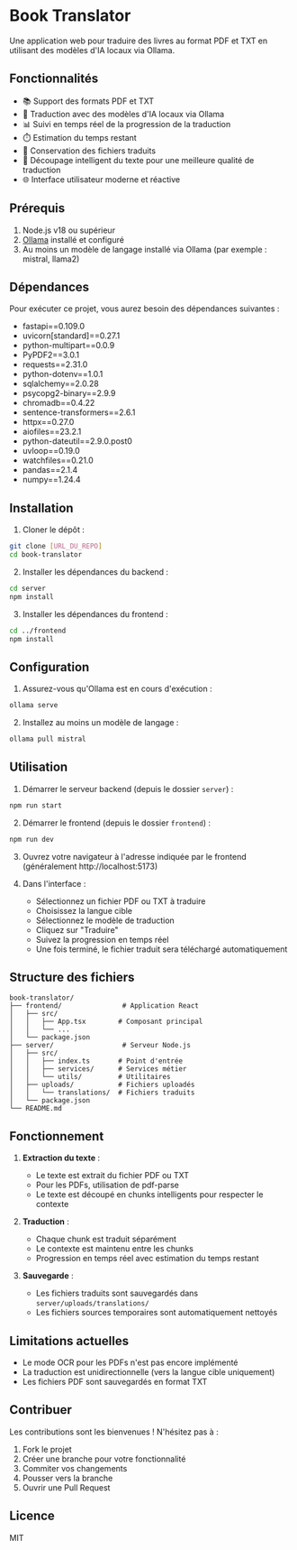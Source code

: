 # Book Translator

Une application web pour traduire des livres au format PDF et TXT en utilisant des modèles d'IA locaux via Ollama.

## Fonctionnalités

- 📚 Support des formats PDF et TXT
- 🤖 Traduction avec des modèles d'IA locaux via Ollama
- 📊 Suivi en temps réel de la progression de la traduction
- ⏱️ Estimation du temps restant
- 💾 Conservation des fichiers traduits
- 🔄 Découpage intelligent du texte pour une meilleure qualité de traduction
- 🌐 Interface utilisateur moderne et réactive

## Prérequis

1. Node.js v18 ou supérieur
2. [Ollama](https://ollama.ai/) installé et configuré
3. Au moins un modèle de langage installé via Ollama (par exemple : mistral, llama2)

## Dépendances

Pour exécuter ce projet, vous aurez besoin des dépendances suivantes :

- fastapi==0.109.0
- uvicorn[standard]==0.27.1
- python-multipart==0.0.9
- PyPDF2==3.0.1
- requests==2.31.0
- python-dotenv==1.0.1
- sqlalchemy==2.0.28
- psycopg2-binary==2.9.9
- chromadb==0.4.22
- sentence-transformers==2.6.1
- httpx==0.27.0
- aiofiles==23.2.1
- python-dateutil==2.9.0.post0
- uvloop==0.19.0
- watchfiles==0.21.0
- pandas==2.1.4
- numpy==1.24.4

## Installation

1. Cloner le dépôt :
```bash
git clone [URL_DU_REPO]
cd book-translator
```

2. Installer les dépendances du backend :
```bash
cd server
npm install
```

3. Installer les dépendances du frontend :
```bash
cd ../frontend
npm install
```

## Configuration

1. Assurez-vous qu'Ollama est en cours d'exécution :
```bash
ollama serve
```

2. Installez au moins un modèle de langage :
```bash
ollama pull mistral
```

## Utilisation

1. Démarrer le serveur backend (depuis le dossier `server`) :
```bash
npm run start
```

2. Démarrer le frontend (depuis le dossier `frontend`) :
```bash
npm run dev
```

3. Ouvrez votre navigateur à l'adresse indiquée par le frontend (généralement http://localhost:5173)

4. Dans l'interface :
   - Sélectionnez un fichier PDF ou TXT à traduire
   - Choisissez la langue cible
   - Sélectionnez le modèle de traduction
   - Cliquez sur "Traduire"
   - Suivez la progression en temps réel
   - Une fois terminé, le fichier traduit sera téléchargé automatiquement

## Structure des fichiers

```
book-translator/
├── frontend/               # Application React
│   ├── src/
│   │   ├── App.tsx        # Composant principal
│   │   └── ...
│   └── package.json
├── server/                 # Serveur Node.js
│   ├── src/
│   │   ├── index.ts       # Point d'entrée
│   │   ├── services/      # Services métier
│   │   └── utils/         # Utilitaires
│   ├── uploads/           # Fichiers uploadés
│   │   └── translations/  # Fichiers traduits
│   └── package.json
└── README.md
```

## Fonctionnement

1. **Extraction du texte** :
   - Le texte est extrait du fichier PDF ou TXT
   - Pour les PDFs, utilisation de pdf-parse
   - Le texte est découpé en chunks intelligents pour respecter le contexte

2. **Traduction** :
   - Chaque chunk est traduit séparément
   - Le contexte est maintenu entre les chunks
   - Progression en temps réel avec estimation du temps restant

3. **Sauvegarde** :
   - Les fichiers traduits sont sauvegardés dans `server/uploads/translations/`
   - Les fichiers sources temporaires sont automatiquement nettoyés

## Limitations actuelles

- Le mode OCR pour les PDFs n'est pas encore implémenté
- La traduction est unidirectionnelle (vers la langue cible uniquement)
- Les fichiers PDF sont sauvegardés en format TXT

## Contribuer

Les contributions sont les bienvenues ! N'hésitez pas à :
1. Fork le projet
2. Créer une branche pour votre fonctionnalité
3. Commiter vos changements
4. Pousser vers la branche
5. Ouvrir une Pull Request

## Licence

MIT